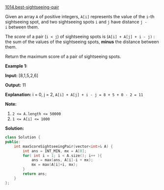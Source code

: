 [1014.best-sightseeing-pair](https://leetcode.com/problems/best-sightseeing-pair/)  

Given an array `A` of positive integers, `A[i]` represents the value of the `i`\-th sightseeing spot, and two sightseeing spots `i` and `j` have distance `j - i` between them.

The _score_ of a pair (`i < j`) of sightseeing spots is (`A[i] + A[j] + i - j)` : the sum of the values of the sightseeing spots, **minus** the distance between them.

Return the maximum score of a pair of sightseeing spots.

**Example 1:**

  
**Input:** \[8,1,5,2,6\]
  
**Output:** 11
  
**Explanation:** i = 0, j = 2, `A[i] + A[j] + i - j = 8 + 5 + 0 - 2 = 11`
  

**Note:**

1.  `2 <= A.length <= 50000`
2.  `1 <= A[i] <= 1000`  



**Solution:**  

```cpp
class Solution {
public:
    int maxScoreSightseeingPair(vector<int>& A) {
        int ans = INT_MIN, mx = A[0];
        for( int i = 1; i < A.size(); i++ ){
            ans = max(ans, A[i]-i + mx);
            mx = max(A[i]+i, mx);
        }
        return ans;
    }
};
```
      